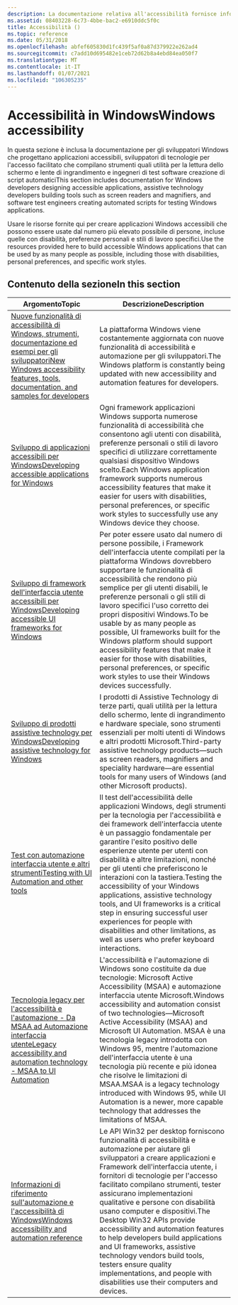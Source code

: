 ```yaml
---
description: La documentazione relativa all'accessibilità fornisce informazioni per gli sviluppatori che cercano di creare applicazioni basate su Windows che possono essere usate dal maggior numero possibile di persone, incluse quelle con problemi o disabilità.
ms.assetid: 08403228-6c73-4bbe-bac2-e6910ddc5f0c
title: Accessibilità ()
ms.topic: reference
ms.date: 05/31/2018
ms.openlocfilehash: abfef605830d1fc439f5af0a87d379922e262ad4
ms.sourcegitcommit: c7add10d695482e1ceb72d62b8a4ebd84ea050f7
ms.translationtype: MT
ms.contentlocale: it-IT
ms.lasthandoff: 01/07/2021
ms.locfileid: "106305235"
---
```

# <a name="windows-accessibility"></a><span data-ttu-id="d32ff-103">Accessibilità in Windows</span><span class="sxs-lookup"><span data-stu-id="d32ff-103">Windows accessibility</span></span>

<span data-ttu-id="d32ff-104">In questa sezione è inclusa la documentazione per gli sviluppatori Windows che progettano applicazioni accessibili, sviluppatori di tecnologie per l'accesso facilitato che compilano strumenti quali utilità per la lettura dello schermo e lente di ingrandimento e ingegneri di test software creazione di script automatici</span><span class="sxs-lookup"><span data-stu-id="d32ff-104">This section includes documentation for Windows developers designing accessible applications, assistive technology developers building tools such as screen readers and magnifiers, and software test engineers creating automated scripts for testing Windows applications.</span></span>

<span data-ttu-id="d32ff-105">Usare le risorse fornite qui per creare applicazioni Windows accessibili che possono essere usate dal numero più elevato possibile di persone, incluse quelle con disabilità, preferenze personali e stili di lavoro specifici.</span><span class="sxs-lookup"><span data-stu-id="d32ff-105">Use the resources provided here to build accessible Windows applications that can be used by as many people as possible, including those with disabilities, personal preferences, and specific work styles.</span></span>

## <a name="in-this-section"></a><span data-ttu-id="d32ff-106">Contenuto della sezione</span><span class="sxs-lookup"><span data-stu-id="d32ff-106">In this section</span></span>

| <span data-ttu-id="d32ff-107">Argomento</span><span class="sxs-lookup"><span data-stu-id="d32ff-107">Topic</span></span> | <span data-ttu-id="d32ff-108">Descrizione</span><span class="sxs-lookup"><span data-stu-id="d32ff-108">Description</span></span> |
|-|-|
| [<span data-ttu-id="d32ff-109">Nuove funzionalità di accessibilità di Windows, strumenti, documentazione ed esempi per gli sviluppatori</span><span class="sxs-lookup"><span data-stu-id="d32ff-109">New Windows accessibility features, tools, documentation, and samples for developers</span></span>](accessibility-whatsnew.md) | <span data-ttu-id="d32ff-110">La piattaforma Windows viene costantemente aggiornata con nuove funzionalità di accessibilità e automazione per gli sviluppatori.</span><span class="sxs-lookup"><span data-stu-id="d32ff-110">The Windows platform is constantly being updated with new accessibility and automation features for developers.</span></span> |
| [<span data-ttu-id="d32ff-111">Sviluppo di applicazioni accessibili per Windows</span><span class="sxs-lookup"><span data-stu-id="d32ff-111">Developing accessible applications for Windows</span></span>](accessibility-appdev.md) | <span data-ttu-id="d32ff-112">Ogni framework applicazioni Windows supporta numerose funzionalità di accessibilità che consentono agli utenti con disabilità, preferenze personali o stili di lavoro specifici di utilizzare correttamente qualsiasi dispositivo Windows scelto.</span><span class="sxs-lookup"><span data-stu-id="d32ff-112">Each Windows application framework supports numerous accessibility features that make it easier for users with disabilities, personal preferences, or specific work styles to successfully use any Windows device they choose.</span></span> |
| [<span data-ttu-id="d32ff-113">Sviluppo di framework dell'interfaccia utente accessibili per Windows</span><span class="sxs-lookup"><span data-stu-id="d32ff-113">Developing accessible UI frameworks for Windows</span></span>](accessibility-uiframeworkdev.md) | <span data-ttu-id="d32ff-114">Per poter essere usato dal numero di persone possibile, i Framework dell'interfaccia utente compilati per la piattaforma Windows dovrebbero supportare le funzionalità di accessibilità che rendono più semplice per gli utenti disabili, le preferenze personali o gli stili di lavoro specifici l'uso corretto dei propri dispositivi Windows.</span><span class="sxs-lookup"><span data-stu-id="d32ff-114">To be usable by as many people as possible, UI frameworks built for the Windows platform should support accessibility features that make it easier for those with disabilities, personal preferences, or specific work styles to use their Windows devices successfully.</span></span> |
| [<span data-ttu-id="d32ff-115">Sviluppo di prodotti assistive technology per Windows</span><span class="sxs-lookup"><span data-stu-id="d32ff-115">Developing assistive technology for Windows</span></span>](accessibility-atdev.md) | <span data-ttu-id="d32ff-116">I prodotti di Assistive Technology di terze parti, quali utilità per la lettura dello schermo, lente di ingrandimento e hardware speciale, sono strumenti essenziali per molti utenti di Windows e altri prodotti Microsoft.</span><span class="sxs-lookup"><span data-stu-id="d32ff-116">Third-party assistive technology products—such as screen readers, magnifiers and speciality hardware—are essential tools for many users of Windows (and other Microsoft products).</span></span> |
| [<span data-ttu-id="d32ff-117">Test con automazione interfaccia utente e altri strumenti</span><span class="sxs-lookup"><span data-stu-id="d32ff-117">Testing with UI Automation and other tools</span></span>](accessibility-testwithuia.md) | <span data-ttu-id="d32ff-118">Il test dell'accessibilità delle applicazioni Windows, degli strumenti per la tecnologia per l'accessibilità e dei framework dell'interfaccia utente è un passaggio fondamentale per garantire l'esito positivo delle esperienze utente per utenti con disabilità e altre limitazioni, nonché per gli utenti che preferiscono le interazioni con la tastiera.</span><span class="sxs-lookup"><span data-stu-id="d32ff-118">Testing the accessibility of your Windows applications, assistive technology tools, and UI frameworks is a critical step in ensuring successful user experiences for people with disabilities and other limitations, as well as users who prefer keyboard interactions.</span></span> |
| [<span data-ttu-id="d32ff-119">Tecnologia legacy per l'accessibilità e l'automazione - Da MSAA ad Automazione interfaccia utente</span><span class="sxs-lookup"><span data-stu-id="d32ff-119">Legacy accessibility and automation technology - MSAA to UI Automation</span></span>](accessibility-legacy.md) | <span data-ttu-id="d32ff-120">L'accessibilità e l'automazione di Windows sono costituite da due tecnologie: Microsoft Active Accessibility (MSAA) e automazione interfaccia utente Microsoft.</span><span class="sxs-lookup"><span data-stu-id="d32ff-120">Windows accessibility and automation consist of two technologies—Microsoft Active Accessibility (MSAA) and Microsoft UI Automation.</span></span> <span data-ttu-id="d32ff-121">MSAA è una tecnologia legacy introdotta con Windows 95, mentre l'automazione dell'interfaccia utente è una tecnologia più recente e più idonea che risolve le limitazioni di MSAA.</span><span class="sxs-lookup"><span data-stu-id="d32ff-121">MSAA is a legacy technology introduced with Windows 95, while UI Automation is a newer, more capable technology that addresses the limitations of MSAA.</span></span> |
| [<span data-ttu-id="d32ff-122">Informazioni di riferimento sull'automazione e l'accessibilità di Windows</span><span class="sxs-lookup"><span data-stu-id="d32ff-122">Windows accessibility and automation reference</span></span>](../winauto/about-windows-accessibility-features.md) | <span data-ttu-id="d32ff-123">Le API Win32 per desktop forniscono funzionalità di accessibilità e automazione per aiutare gli sviluppatori a creare applicazioni e Framework dell'interfaccia utente, i fornitori di tecnologie per l'accesso facilitato compilano strumenti, tester assicurano implementazioni qualitative e persone con disabilità usano computer e dispositivi.</span><span class="sxs-lookup"><span data-stu-id="d32ff-123">The Desktop Win32 APIs provide accessibility and automation features to help developers build applications and UI frameworks, assistive technology vendors build tools, testers ensure quality implementations, and people with disabilities use their computers and devices.</span></span> |
